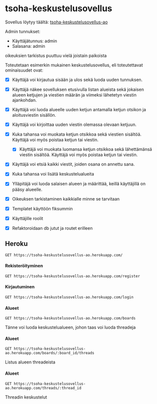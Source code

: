 # tsoha-keskustelusovellus

Sovellus löytyy täältä: [tsoha-keskustelusovellus-ao](https://tsoha-keskustelusovellus-ao.herokuapp.com)


Admin tunnukset: 
   -  Käyttäjätunnus: admin
   -  Salasana: admin 

oikeuksien tarkistus puuttuu vielä joistain paikoista

Toteutetaan esimerkin mukainen keskustelusovellus, eli toteutettavat ominaisuudet ovat:
 - [X] Käyttäjä voi kirjautua sisään ja ulos sekä luoda uuden tunnuksen.
 - [X] Käyttäjä näkee sovelluksen etusivulla listan alueista sekä jokaisen alueen ketjujen ja viestien määrän ja viimeksi lähetetyn viestin ajankohdan.
 - [X] Käyttäjä voi luoda alueelle uuden ketjun antamalla ketjun otsikon ja aloitusviestin sisällön.
 - [X] Käyttäjä voi kirjoittaa uuden viestin olemassa olevaan ketjuun.
 - [X] Kuka tahansa voi muokata ketjun otsikkoa sekä  viestien sisältöä. Käyttäjä voi myös poistaa ketjun tai viestin.
    - [X] Käyttäjä voi muokata luomansa ketjun otsikkoa sekä lähettämänsä viestin sisältöä. Käyttäjä voi myös poistaa ketjun tai viestin.
 - [X] Käyttäjä voi etsiä kaikki viestit, joiden osana on annettu sana.
 - [X] Kuka tahansa voi lisätä keskustelualueita
 - [X] Ylläpitäjä voi luoda salaisen alueen ja määrittää, keillä käyttäjillä on pääsy alueelle.
 - [x] Oikeuksen tarkistaminen kaikkialle minne se tarvitaan
 - [X] Templatet käyttöön fiksummin
 - [X] Käyttäjille roolit
 - [X] Refaktoroidaan db jutut ja routet erilleen


## Heroku
``` http
GET https://tsoha-keskustelusovellus-ao.herokuapp.com/
```

#### Rekisteröityminen
``` http
GET https://tsoha-keskustelusovellus-ao.herokuapp.com/register
```

#### Kirjautuminen
``` http
GET https://tsoha-keskustelusovellus-ao.herokuapp.com/login
```

#### Alueet
``` http
GET https://tsoha-keskustelusovellus-ao.herokuapp.com/boards
```
Tänne voi luoda keskustelualueen, johon taas voi luoda threadeja

#### Alueet
``` http
GET https://tsoha-keskustelusovellus-ao.herokuapp.com/boards/:board_id/threads
```
Listus alueen threadeista

#### Alueet
``` http
GET https://tsoha-keskustelusovellus-ao.herokuapp.com/threads/:thread_id
```
Threadin keskustelut